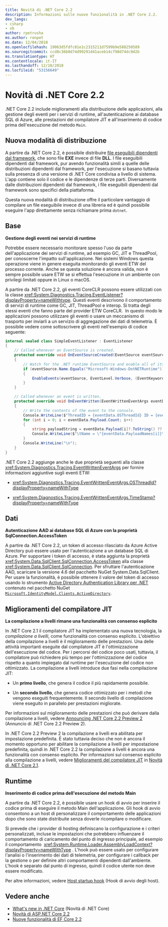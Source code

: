 ```yaml
---
title: Novità di .NET Core 2.2
description: Informazioni sulle nuove funzionalità in .NET Core 2.2.
dev_langs:
- csharp
- vb
author: rpetrusha
ms.author: ronpet
ms.date: 12/04/2018
ms.openlocfilehash: 19063d5fdfc81e1c2315211d7599b9e588250589
ms.sourcegitcommit: ccd8c36b0d74d99291d41aceb14cf98d74dc9d2b
ms.translationtype: HT
ms.contentlocale: it-IT
ms.lasthandoff: 12/10/2018
ms.locfileid: "53156649"
---
```

# <a name="whats-new-in-net-core-22"></a>Novità di .NET Core 2.2

.NET Core 2.2 include miglioramenti alla distribuzione delle applicazioni, alla gestione degli eventi per i servizi di runtime, all'autenticazione ai database SQL di Azure, alle prestazioni del compilatore JIT e all'inserimento di codice prima dell'esecuzione del metodo `Main`.

## <a name="new-deployment-mode"></a>Nuova modalità di distribuzione

A partire da .NET Core 2.2, è possibile distribuire [file eseguibili dipendenti dal framework](../deploying/index.md#framework-dependent-executables-fde), che sono file **EXE** invece di file **DLL**. I file eseguibili dipendenti dal framework, pur avendo funzionalità simili a quelle delle distribuzioni dipendenti dal framework, per l'esecuzione si basano tuttavia sulla presenza di una versione di .NET Core condivisa a livello di sistema. L'app contiene solo il codice e le dipendenze di terze parti. Diversamente dalle distribuzioni dipendenti dal framework, i file eseguibili dipendenti dal framework sono specifici della piattaforma.

Questa nuova modalità di distribuzione offre il particolare vantaggio di compilare un file eseguibile invece di una libreria ed è quindi possibile eseguire l'app direttamente senza richiamare prima `dotnet`.

## <a name="core"></a>Base

**Gestione degli eventi nei servizi di runtime**

Potrebbe essere necessario monitorare spesso l'uso da parte dell'applicazione dei servizi di runtime, ad esempio GC, JIT e ThreadPool, per conoscerne l'impatto sull'applicazione. Nei sistemi Windows questa operazione viene in genere eseguita monitorando gli eventi ETW del processo corrente. Anche se questa soluzione è ancora valida, non è sempre possibile usare ETW se si effettua l'esecuzione in un ambiente con privilegi limitati oppure in Linux o macOS.  

A partire da .NET Core 2.2, gli eventi CoreCLR possono essere utilizzati con la classe <xref:System.Diagnostics.Tracing.EventListener?displayProperty=nameWithtype>. Questi eventi descrivono il comportamento di servizi di runtime come GC, JIT, ThreadPool e interop. Si tratta degli stessi eventi che fanno parte del provider ETW CoreCLR.  In questo modo le applicazioni possono utilizzare gli eventi o usare un meccanismo di trasporto per inviarli a un servizio di aggregazione dei dati di telemetria. È possibile vedere come sottoscrivere gli eventi nell'esempio di codice seguente:

```csharp
internal sealed class SimpleEventListener : EventListener
{
    // Called whenever an EventSource is created.
    protected override void OnEventSourceCreated(EventSource eventSource)
    {
        // Watch for the .NET runtime EventSource and enable all of its events.
        if (eventSource.Name.Equals("Microsoft-Windows-DotNETRuntime"))
        {
            EnableEvents(eventSource, EventLevel.Verbose, (EventKeywords)(-1));
        }
    }

    // Called whenever an event is written.
    protected override void OnEventWritten(EventWrittenEventArgs eventData)
    {
        // Write the contents of the event to the console.
        Console.WriteLine($"ThreadID = {eventData.OSThreadId} ID = {eventData.EventId} Name = {eventData.EventName}");
        for (int i = 0; i < eventData.Payload.Count; i++)
        {
            string payloadString = eventData.Payload[i]?.ToString() ?? string.Empty;
            Console.WriteLine($"\tName = \"{eventData.PayloadNames[i]}\" Value = \"{payloadString}\"");
        }
        Console.WriteLine("\n");
    }
}
```

.NET Core 2.2 aggiunge anche le due proprietà seguenti alla classe <xref:System.Diagnostics.Tracing.EventWrittenEventArgs> per fornire informazioni aggiuntive sugli eventi ETW:

- <xref:System.Diagnostics.Tracing.EventWrittenEventArgs.OSThreadId?displayProperty=nameWithType>

- <xref:System.Diagnostics.Tracing.EventWrittenEventArgs.TimeStamp?displayProperty=nameWithType>

## <a name="data"></a>Dati

**Autenticazione AAD ai database SQL di Azure con la proprietà SqlConnection.AccessToken**

A partire da .NET Core 2.2, un token di accesso rilasciato da Azure Active Directory può essere usato per l'autenticazione a un database SQL di Azure. Per supportare i token di accesso, è stata aggiunta la proprietà <xref:System.Data.SqlClient.SqlConnection.AccessToken> alla classe <xref:System.Data.SqlClient.SqlConnection>. Per sfruttare l'autenticazione AAD, scaricare la versione 4.6 del pacchetto NuGet System.Data.SqlClient. Per usare la funzionalità, è possibile ottenere il valore del token di accesso usando lo strumento [Active Directory Authentication Library per .NET](https://github.com/AzureAD/azure-activedirectory-library-for-dotnet) contenuto nel pacchetto NuGet [`Microsoft.IdentityModel.Clients.ActiveDirectory`](https://www.nuget.org/packages/Microsoft.IdentityModel.Clients.ActiveDirectory/).

## <a name="jit-compiler-improvements"></a>Miglioramenti del compilatore JIT

**La compilazione a livelli rimane una funzionalità con consenso esplicito**

In .NET Core 2.1 il compilatore JIT ha implementato una nuova tecnologia, la *compilazione a livelli*, come funzionalità con consenso esplicito. L'obiettivo della compilazione a livelli è il miglioramento delle prestazioni. Una delle attività importanti eseguite dal compilatore JIT è l'ottimizzazione dell'esecuzione del codice. Per i percorsi del codice poco usati, tuttavia, il compilatore può richiedere più tempo per l'ottimizzazione del codice rispetto a quanto impiegato dal runtime per l'esecuzione del codice non ottimizzato. La compilazione a livelli introduce due fasi nella compilazione JIT:

- Un **primo livello**, che genera il codice il più rapidamente possibile.

- Un **secondo livello**, che genera codice ottimizzato per i metodi che vengono eseguiti frequentemente. Il secondo livello di compilazione viene eseguito in parallelo per prestazioni migliorate.

Per informazioni sul miglioramento delle prestazioni che può derivare dalla compilazione a livelli, vedere [Announcing .NET Core 2.2 Preview 2](https://blogs.msdn.microsoft.com/dotnet/2018/09/12/announcing-net-core-2-2-preview-2/) (Annuncio di .NET Core 2.2 Preview 2). 

In .NET Core 2.2 Preview 2 la compilazione a livelli era abilitata per impostazione predefinita. È stato tuttavia deciso che non è ancora il momento opportuno per abilitare la compilazione a livelli per impostazione predefinita, quindi in .NET Core 2.2 la compilazione a livelli è ancora una funzionalità con consenso esplicito. Per informazioni sul consenso esplicito alla compilazione a livelli, vedere [Miglioramenti del compilatore JIT](dotnet-core-2-1.md#jit-compiler-improvements) in [Novità di .NET Core 2.1](dotnet-core-2-1.md).

## <a name="runtime"></a>Runtime

**Inserimento di codice prima dell'esecuzione del metodo Main**

A partire da .NET Core 2.2, è possibile usare un hook di avvio per inserire il codice prima di eseguire il metodo Main dell'applicazione. Gli hook di avvio consentono a un host di personalizzare il comportamento delle applicazioni dopo che sono state distribuite senza doverle ricompilare o modificare.

Si prevede che i provider di hosting definiscano la configurazione e i criteri personalizzati, incluse le impostazioni che potrebbero influenzare il comportamento di caricamento del punto di ingresso principale, ad esempio il comportamento  <xref:System.Runtime.Loader.AssemblyLoadContext?displayProperty=nameWithType> . L'hook può essere usato per configurare l'analisi o l'inserimento dei dati di telemetria, per configurare i callback per la gestione o per definire altri comportamenti dipendenti dall'ambiente. L'hook è separato dal punto di ingresso, quindi il codice utente non deve essere modificato.

Per altre informazioni, vedere [Host startup hook](https://github.com/dotnet/core-setup/blob/master/Documentation/design-docs/host-startup-hook.md) (Hook di avvio degli host).

## <a name="see-also"></a>Vedere anche

* [What's new in .NET Core](index.md) (Novità di .NET Core)
* [Novità di ASP.NET Core 2.2](/aspnet/core/release-notes/aspnetcore-2.2)  
* [Nuove funzionalità di EF Core 2.2](/ef/core/what-is-new/ef-core-2.2)  
